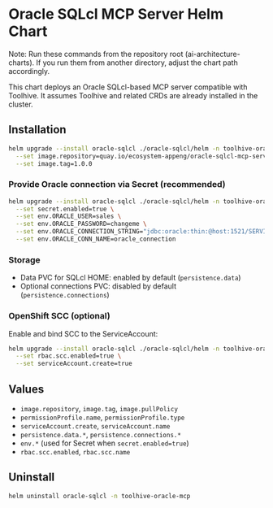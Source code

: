 # Oracle SQLcl MCP Server Helm Chart

Note: Run these commands from the repository root (ai-architecture-charts). If you run them from another directory, adjust the chart path accordingly.

This chart deploys an Oracle SQLcl-based MCP server compatible with Toolhive. It assumes Toolhive and related CRDs are already installed in the cluster.

## Installation

```bash
helm upgrade --install oracle-sqlcl ./oracle-sqlcl/helm -n toolhive-oracle-mcp --create-namespace \
  --set image.repository=quay.io/ecosystem-appeng/oracle-sqlcl-mcp-server \
  --set image.tag=1.0.0
```

### Provide Oracle connection via Secret (recommended)

```bash
helm upgrade --install oracle-sqlcl ./oracle-sqlcl/helm -n toolhive-oracle-mcp \
  --set secret.enabled=true \
  --set env.ORACLE_USER=sales \
  --set env.ORACLE_PASSWORD=changeme \
  --set env.ORACLE_CONNECTION_STRING="jdbc:oracle:thin:@host:1521/SERVICE" \
  --set env.ORACLE_CONN_NAME=oracle_connection
```

### Storage
- Data PVC for SQLcl HOME: enabled by default (`persistence.data`)
- Optional connections PVC: disabled by default (`persistence.connections`)

### OpenShift SCC (optional)
Enable and bind SCC to the ServiceAccount:
```bash
helm upgrade --install oracle-sqlcl ./oracle-sqlcl/helm -n toolhive-oracle-mcp \
  --set rbac.scc.enabled=true \
  --set serviceAccount.create=true
```

## Values
- `image.repository`, `image.tag`, `image.pullPolicy`
- `permissionProfile.name`, `permissionProfile.type`
- `serviceAccount.create`, `serviceAccount.name`
- `persistence.data.*`, `persistence.connections.*`
- `env.*` (used for Secret when `secret.enabled=true`)
- `rbac.scc.enabled`, `rbac.scc.name`

## Uninstall
```bash
helm uninstall oracle-sqlcl -n toolhive-oracle-mcp 
```
